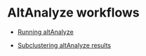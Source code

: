 

# AltAnalyze workflows

- [Running altAnalyze](altanalyzeAnalysis/GeneralRun.md)

- [Subclustering altAnalyze results](altanalyzeAnalysis/Subclustering.md)
